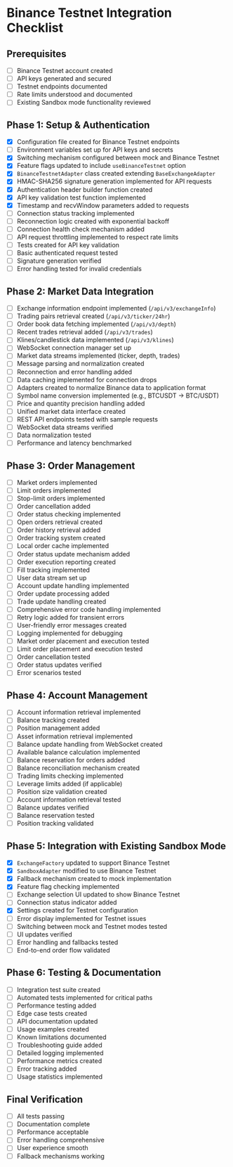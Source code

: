 # Binance Testnet Integration Checklist

## Prerequisites

- [ ] Binance Testnet account created
- [ ] API keys generated and secured
- [ ] Testnet endpoints documented
- [ ] Rate limits understood and documented
- [ ] Existing Sandbox mode functionality reviewed

## Phase 1: Setup & Authentication

- [x] Configuration file created for Binance Testnet endpoints
- [ ] Environment variables set up for API keys and secrets
- [x] Switching mechanism configured between mock and Binance Testnet
- [x] Feature flags updated to include `useBinanceTestnet` option
- [x] `BinanceTestnetAdapter` class created extending `BaseExchangeAdapter`
- [x] HMAC-SHA256 signature generation implemented for API requests
- [x] Authentication header builder function created
- [x] API key validation test function implemented
- [x] Timestamp and recvWindow parameters added to requests
- [ ] Connection status tracking implemented
- [ ] Reconnection logic created with exponential backoff
- [ ] Connection health check mechanism added
- [ ] API request throttling implemented to respect rate limits
- [ ] Tests created for API key validation
- [ ] Basic authenticated request tested
- [ ] Signature generation verified
- [ ] Error handling tested for invalid credentials

## Phase 2: Market Data Integration

- [ ] Exchange information endpoint implemented (`/api/v3/exchangeInfo`)
- [ ] Trading pairs retrieval created (`/api/v3/ticker/24hr`)
- [ ] Order book data fetching implemented (`/api/v3/depth`)
- [ ] Recent trades retrieval added (`/api/v3/trades`)
- [ ] Klines/candlestick data implemented (`/api/v3/klines`)
- [ ] WebSocket connection manager set up
- [ ] Market data streams implemented (ticker, depth, trades)
- [ ] Message parsing and normalization created
- [ ] Reconnection and error handling added
- [ ] Data caching implemented for connection drops
- [ ] Adapters created to normalize Binance data to application format
- [ ] Symbol name conversion implemented (e.g., BTCUSDT → BTC/USDT)
- [ ] Price and quantity precision handling added
- [ ] Unified market data interface created
- [ ] REST API endpoints tested with sample requests
- [ ] WebSocket data streams verified
- [ ] Data normalization tested
- [ ] Performance and latency benchmarked

## Phase 3: Order Management

- [ ] Market orders implemented
- [ ] Limit orders implemented
- [ ] Stop-limit orders implemented
- [ ] Order cancellation added
- [ ] Order status checking implemented
- [ ] Open orders retrieval created
- [ ] Order history retrieval added
- [ ] Order tracking system created
- [ ] Local order cache implemented
- [ ] Order status update mechanism added
- [ ] Order execution reporting created
- [ ] Fill tracking implemented
- [ ] User data stream set up
- [ ] Account update handling implemented
- [ ] Order update processing added
- [ ] Trade update handling created
- [ ] Comprehensive error code handling implemented
- [ ] Retry logic added for transient errors
- [ ] User-friendly error messages created
- [ ] Logging implemented for debugging
- [ ] Market order placement and execution tested
- [ ] Limit order placement and execution tested
- [ ] Order cancellation tested
- [ ] Order status updates verified
- [ ] Error scenarios tested

## Phase 4: Account Management

- [ ] Account information retrieval implemented
- [ ] Balance tracking created
- [ ] Position management added
- [ ] Asset information retrieval implemented
- [ ] Balance update handling from WebSocket created
- [ ] Available balance calculation implemented
- [ ] Balance reservation for orders added
- [ ] Balance reconciliation mechanism created
- [ ] Trading limits checking implemented
- [ ] Leverage limits added (if applicable)
- [ ] Position size validation created
- [ ] Account information retrieval tested
- [ ] Balance updates verified
- [ ] Balance reservation tested
- [ ] Position tracking validated

## Phase 5: Integration with Existing Sandbox Mode

- [x] `ExchangeFactory` updated to support Binance Testnet
- [x] `SandboxAdapter` modified to use Binance Testnet
- [x] Fallback mechanism created to mock implementation
- [x] Feature flag checking implemented
- [ ] Exchange selection UI updated to show Binance Testnet
- [ ] Connection status indicator added
- [x] Settings created for Testnet configuration
- [ ] Error display implemented for Testnet issues
- [ ] Switching between mock and Testnet modes tested
- [ ] UI updates verified
- [ ] Error handling and fallbacks tested
- [ ] End-to-end order flow validated

## Phase 6: Testing & Documentation

- [ ] Integration test suite created
- [ ] Automated tests implemented for critical paths
- [ ] Performance testing added
- [ ] Edge case tests created
- [ ] API documentation updated
- [ ] Usage examples created
- [ ] Known limitations documented
- [ ] Troubleshooting guide added
- [ ] Detailed logging implemented
- [ ] Performance metrics created
- [ ] Error tracking added
- [ ] Usage statistics implemented

## Final Verification

- [ ] All tests passing
- [ ] Documentation complete
- [ ] Performance acceptable
- [ ] Error handling comprehensive
- [ ] User experience smooth
- [ ] Fallback mechanisms working
